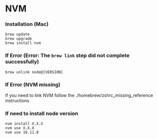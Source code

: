 # NVM

### Installation (Mac)
```
brew update
brew upgrade
brew install nvm
```

### If Error (Error: The `brew link` step did not complete successfully)
```
brew unlink node@[VERSION]
```

### If Error (NVM missing)
If you need to link NVM follow the ./homebrew/zshrc_missing_reference instructions


### If need to install node version
```
nvm install X.X.X
nvm use X.X.X
nvm use 16.11.0
```
